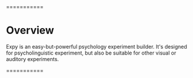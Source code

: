 ===========
# Overview

Expy is an easy-but-powerful psychology experiment builder. It's designed for psycholinguistic experiment, but also be suitable for other visual or auditory experiments.

===========